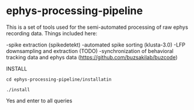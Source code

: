 # ephys-processing-pipeline

This is a set of tools used for the semi-automated processing of raw ephys recording data.  Things included here:

-spike extraction (spikedetekt)
-automated spike sorting (klusta-3.0)
-LFP downsampling and extraction (TODO)
-synchronization of behavioral tracking data and ephys data (https://github.com/buzsakilab/buzcode)


INSTALL

`cd ephys-processing-pipeline/installatin`

`./install`

Yes and enter to all queries